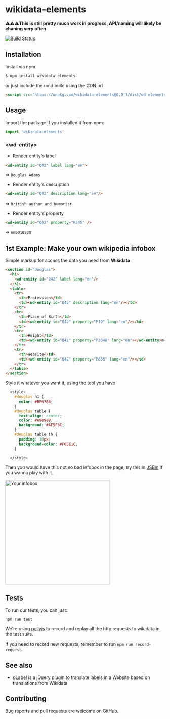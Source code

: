 # wikidata-elements

⚠️⚠️⚠️**This is still pretty much work in progress, API/naming will likely be chaning very often**

[![Build Status](https://travis-ci.org/lisongx/wikidata-elements.svg?branch=master)](https://travis-ci.org/lisongx/wikidata-elements)

## Installation

Install via npm

```
$ npm install wikidata-elements
```

or just include the umd build using the CDN url

```html
<script src="https://unpkg.com/wikidata-elements@0.0.1/dist/wd-elements.umd.js"></script>
```

## Usage

Import the package if you installed it from npm:

```javascript
import 'wikidata-elements'
```

###  \<wd-entity\>

* Render entity's label

```html
<wd-entity id="Q42" label lang="en">
```

=>  ```Douglas Adams```

* Render entity's description

```html
<wd-entity id="Q42" description lang="en"/>
```

=> ```British author and humorist```

* Render entity's property

```html
<wd-entity id="Q42" property="P345" />
```
=>  ```nm0010930```

## 1st Example: Make your own wikipedia infobox

Simple markup for access the data you need from **Wikidata**

```html
<section id="douglas">
  <h1>
    <wd-entity id="Q42" label lang="en"/>
  </h1>
  <table>
    <tr>
      <th>Profession</td>
      <td><wd-entity id="Q42" description lang="en"/></td>
    </tr>
    <tr>
      <th>Place of Birth</td>
      <td><wd-entity id="Q42" property="P19" lang="en"/></td>
    </tr>
    <tr>
      <th>Height</td>
      <td><wd-entity id="Q42" property="P2048" lang="en"></wd-entity>m</td>
    </tr>
    <tr>
      <th>Website</td>
      <td><wd-entity id="Q42" property="P856" lang="en"/></td>
    </tr>
  </table>
</section>
```

Style it whatever you want it, using the tool you have

```css
  <style>
    #douglas h1 {
      color: #BF6766;
    }
    #douglas table {
      text-align: center;
      color: #e9e9e9;
      background: #AF5F3C;
    }
    #douglas table th {
      padding: 10px;
      background-color: #F05E1C;
    }

  </style>
```

Then you would have this not so bad infobox in the page, try this in [JSBin](https://jsbin.com/qejiwicuze/edit?html,output) if you wanna play with it.

<img width="331" alt="Your infobox" src="https://user-images.githubusercontent.com/349342/67250338-e35ce880-f462-11e9-9015-cc1e21f1a249.png">

## Tests

To run our tests, you can just:

```
npm run test
```

We're using [pollyjs](https://github.com/Netflix/pollyjs) to record and replay all the http requests to wikidata in the test suits.

If you need to record new requests, remember to run `npm run record-request`.

## See also

* [qLabel](https://googleknowledge.github.io/qlabel/) is a jQuery plugin to translate labels in a Website based on translations from Wikidata

## Contributing

Bug reports and pull requests are welcome on GitHub.
